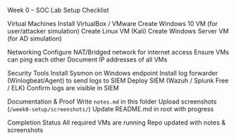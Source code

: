 Week 0 – SOC Lab Setup Checklist

Virtual Machines
Install VirtualBox / VMware
Create Windows 10 VM (for user/attacker simulation)
Create Linux VM (Kali)
Create Windows Server VM (for AD simulation)


Networking
Configure NAT/Bridged network for internet access
Ensure VMs can ping each other
Document IP addresses of all VMs


Security Tools
Install Sysmon on Windows endpoint
Install log forwarder (Winlogbeat/Agent) to send logs to SIEM
Deploy SIEM (Wazuh / Splunk Free / ELK)
Confirm logs are visible in SIEM


Documentation & Proof
Write `notes.md` in this folder
Upload screenshots (`/week0-setup/screenshots/`)
Update README.md in root with progress


Completion Status
All required VMs are running
Repo updated with notes & screenshots
